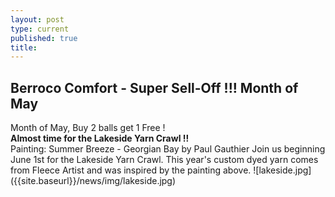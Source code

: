 ```yaml
---
layout: post
type: current
published: true
title:
---
```

<article class="center"> 
  <h1>Berroco Comfort - Super Sell-Off !!! Month of May</h1>
Month of May, Buy 2 balls get 1 Free  !
</article>
<strong>Almost time for the Lakeside Yarn Crawl !!</strong>

<br />
Painting: Summer Breeze - Georgian Bay   by Paul Gauthier
Join us beginning June 1st for the Lakeside Yarn Crawl.  This year's custom dyed yarn comes from Fleece Artist and was inspired by the painting above. 
![lakeside.jpg]({{site.baseurl}}/news/img/lakeside.jpg)
